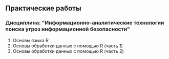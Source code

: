 ## Практические работы
### Дисциплина: "Информационно-аналитические технологии поиска угроз информационной безопасности"
1. Основы языка R
2. Основы обработки данных с помощью R (часть 1)
3. Основы обработки данных с помощью R (часть 2)

